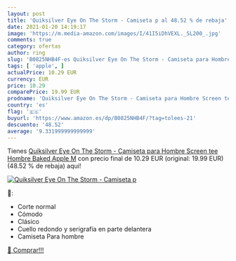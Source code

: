 ```yaml
---
layout: post
title: 'Quiksilver Eye On The Storm - Camiseta p al 48.52 % de rebaja'
date: 2021-01-20 14:19:17
image: 'https://m.media-amazon.com/images/I/41I5iDhVEXL._SL200_.jpg'
comments: true
category: ofertas
author: ring
slug: 'B0825NHB4F-es Quiksilver Eye On The Storm - Camiseta para Hombre Screen...'
tags: [ 'apple', ]
actualPrice: 10.29 EUR
currency: EUR
price: 10.29
comparePrice: 19.99 EUR
prodname: 'Quiksilver Eye On The Storm - Camiseta para Hombre Screen tee  Hombre  Baked Apple  M'
country: 'es'
flag: '🇪🇸'
buyurl: 'https://www.amazon.es/dp/B0825NHB4F/?tag=tolees-21'
descuento: '48.52'
average: '9.331999999999999'
---
```


Tienes [Quiksilver Eye On The Storm - Camiseta para Hombre Screen tee  Hombre  Baked Apple  M](https://www.amazon.es/dp/B0825NHB4F/?tag=tolees-21) con precio final de  10.29 EUR (original: 19.99 EUR) (48.52 %  de rebaja) aqui!

[![Quiksilver Eye On The Storm - Camiseta p](https://m.media-amazon.com/images/I/41I5iDhVEXL._SL200_.jpg)](https://www.amazon.es/dp/B0825NHB4F/?tag=tolees-21)

🔎:

- Corte normal
- Cómodo
- Clásico
- Cuello redondo y serigrafía en parte delantera
- Camiseta Para hombre

[🛒 Comprar!!!](https://www.amazon.es/dp/B0825NHB4F/?tag=tolees-21)
